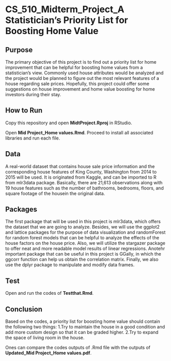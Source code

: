 # CS_510_Midterm_Project_A Statistician’s Priority List for Boosting Home Value

## Purpose
The primary objective of this project is to find out a priority list for home improvement that can be helpful for boosting home values from a statistician’s view. Commonly used house attributes would be analyzed and the project would be planned to figure out the most relevant features of a house regarding sale prices. Hopefully, this project could offer some suggestions on house improvement and home value boosting for home investors during their stay.

## How to Run
Copy this repository and open **MidtProject.Rproj** in RStudio. 

Open **Mid Project_Home values.Rmd**. Proceed to install all associated libraries and run each file.

## Data
A real-world dataset that contains house sale price information and the corresponding house features of King County, Washington from 2014 to 2015 will be used. It is originated from Kaggle, and can be imported to R from mlr3data package. Basically, there are 21,613 observations along with 19 house features such as the number of bathrooms, bedrooms, floors, and square footage of the housein the original data. 

## Packages 
The first package that will be used in this project is mlr3data, which offers the dataset that we are going to analyze. Besides, we will use the ggplot2 and lattice packages for the purpose of data visualization and randomForest for random forest models that can be helpful to analyze the effects of the house factors on the house price. Also, we will utilize the stargazer package to offer neat and more readable model results of linear regressions. Anotehr important package that can be useful in this project is GGally, in which the ggcorr function can help us obtain the correlation matrix. Finally, we also use the dplyr package to manipulate and modify data frames.

## Test  
Open and run the codes of **Testthat.Rmd**.

## Conclusion
Based on the codes, a priority list for boosting home value should contain the following two things:
1.Try to maintain the house in a good condition and add more custom design so that it can be graded higher.
2.Try to expand the space of living room in the house.

Ones can compare the codes outputs of .Rmd file with the outputs of **Updated_Mid Project_Home values.pdf**. 
